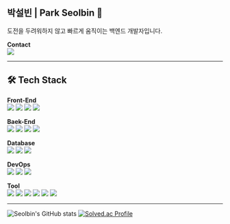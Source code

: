 ## 박설빈 | Park Seolbin 👋

도전을 두려워하지 않고 빠르게 움직이는 백엔드 개발자입니다.<br>

**Contact**<br>
<img src="https://img.shields.io/badge/seolbinpark01@gmail.com-EA4335?style=flat-square&logo=Gmail&logoColor=white"/>

---

## 🛠️ Tech Stack

**Front-End**<br>
<img src="https://img.shields.io/badge/HTML-E34F26.svg?style=flat-square&logo=html5&logoColor=white"/> <img src="https://img.shields.io/badge/CSS-4574E0.svg?style=flat-square&logo=css3&logoColor=white"/> <img src="https://img.shields.io/badge/JavaScript-F7DF1E.svg?style=flat-square&logo=javascript&logoColor=20232a"/> <img src="https://img.shields.io/badge/Vue.js-%2335495e.svg?style=flat-square&logo=vuedotjs&logoColor=%234FC08D"/>

**Baek-End**<br>
<img src="https://img.shields.io/badge/Java-%23ED8B00.svg?style=flat-square&logo=openjdk&logoColor=white"/> <img src="https://img.shields.io/badge/Spring-%236DB33F.svg?style=flat-square&logo=spring&logoColor=white"/> <img src="https://img.shields.io/badge/Security-20232a.svg?style=flat-square&logo=springsecurity&logoColor=6DB33F"/> <img src="https://img.shields.io/badge/Spring Boot-6DB33F.svg?style=flat-square&logo=springboot&logoColor=white"/> 

**Database**<br>
<img src="https://img.shields.io/badge/MySql-4479A1.svg?style=flat-square&logo=mysql&logoColor=white"/> <img src="https://img.shields.io/badge/MariaDB-003545?style=flat-square&logo=mariadb&logoColor=white"/> <img src="https://img.shields.io/badge/Redis-%23DD0031.svg?style=flat-square&logo=redis&logoColor=white"/>

**DevOps**<br>
<img src="https://img.shields.io/badge/Docker-2496ED?style=flat-square&logo=Docker&logoColor=white"/> <img src="https://img.shields.io/badge/GitHub%20Actions-%232671E5.svg?style=flat-square&logo=githubactions&logoColor=white"/> <img src="https://img.shields.io/badge/AWS-%23FF9900.svg?style=flat-square&logo=amazon-aws&logoColor=white"/>

**Tool**<br>
<img src="https://img.shields.io/badge/Git-F05032?style=flat-square&logo=Git&logoColor=white"/> <img src="https://img.shields.io/badge/GitHub-181717?style=flat-square&logo=GitHub&logoColor=white"/> <img src="https://img.shields.io/badge/Notion-000000?style=flat-square&logo=Notion&logoColor=white"/> <img src="https://img.shields.io/badge/Slack-4A154B?style=flat-square&logo=Slack&logoColor=white"/> <img src="https://img.shields.io/badge/Figma-F24E1E?style=flat-square&logo=Figma&logoColor=white"/> <img src="https://img.shields.io/badge/IntelliJ IDEA-20232a.svg?style=flat-square&logo=intellij-idea&logoColor=white"/>


---


![Seolbin's GitHub stats](https://github-readme-stats.vercel.app/api?username=seolbin01&show_icons=true&theme=dracula)
[![Solved.ac Profile](http://mazassumnida.wtf/api/v2/generate_badge?boj=seolbin)](https://solved.ac/seolbin/)
